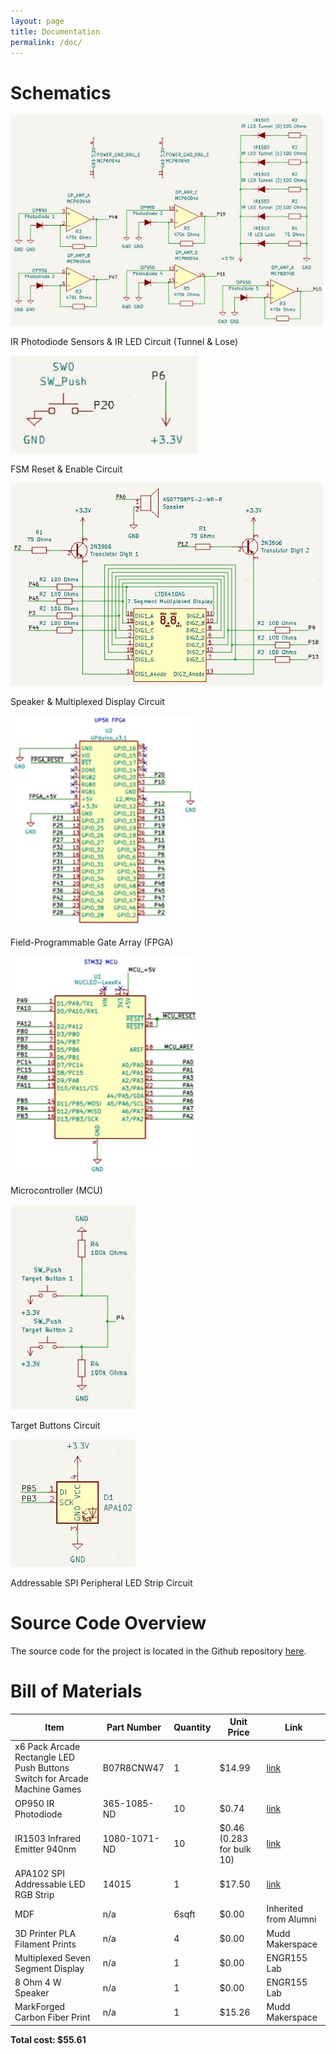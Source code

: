 ```yaml
---
layout: page
title: Documentation
permalink: /doc/
---
```


# Schematics
<!-- Include images of the schematics for your system. They should follow best practices for schematic drawings with all parts and pins clearly labeled. You may draw your schematics either with a software tool or neatly by hand. -->

<div style="text-align: left">
  <img src="./assets/schematics/Tunnel & Lose.jpg" alt="logo" width="500" />
</div>

<span class="bolded">IR Photodiode Sensors & IR LED Circuit (Tunnel & Lose)</span>

<div style="text-align: left">
  <img src="./assets/schematics/FSM Reset.jpg" alt="logo" width="300" />
</div>

<span class="bolded">FSM Reset & Enable Circuit</span>

<div style="text-align: left">
  <img src="./assets/schematics/Speaker.jpg" alt="logo" width="500" />
</div>

<span class="bolded">Speaker & Multiplexed Display Circuit</span>

<div style="text-align: left">
  <img src="./assets/schematics/FPGA.jpg" alt="logo" width="300" />
</div>

<span class="bolded">Field-Programmable Gate Array (FPGA)</span>

<div style="text-align: left">
  <img src="./assets/schematics/MCU.jpg" alt="logo" width="300" />
</div>

<span class="bolded">Microcontroller (MCU)</span>

<div style="text-align: left">
  <img src="./assets/schematics/Target.jpg" alt="logo" width="200" />
</div>

<span class="bolded">Target Buttons Circuit</span>

<div style="text-align: left">
  <img src="./assets/schematics/SPI.jpg" alt="logo" width="200" />
</div>

<span class="bolded">Addressable SPI Peripheral LED Strip Circuit</span>

# Source Code Overview
<!-- This section should include information to describe the organization of the code base and highlight how the code connects. -->

The source code for the project is located in the Github repository [here](https://github.com/CristianGo23/E155-FA22-Final-Project/tree/main/src).

# Bill of Materials
<!-- The bill of materials should include all the parts used in your project along with the prices and links.  -->

| Item | Part Number | Quantity | Unit Price | Link |
| ---- | ----------- | ----- | ---- | ---- |
| x6 Pack Arcade Rectangle LED Push Buttons Switch for Arcade Machine Games |  B07R8CNW47 | 1 | $14.99 |  [link](https://www.amazon.com/EG-STARTS-Rectangle-Buttons-Machine/dp/B07R8CNW47/ref=asc_df_B07R8CNW47/?tag=hyprod-20&linkCode=df0&hvadid=343203947175&hvpos=&hvnetw=g&hvrand=12031087723008928438&hvpone=&hvptwo=&hvqmt=&hvdev=c&hvdvcmdl=&hvlocint=&hvlocphy=9031250&hvtargid=pla-782060310431&psc=1&tag=&ref=&adgrpid=66485480342&hvpone=&hvptwo=&hvadid=343203947175&hvpos=&hvnetw=g&hvrand=12031087723008928438&hvqmt=&hvdev=c&hvdvcmdl=&hvlocint=&hvlocphy=9031250&hvtargid=pla-782060310431) |
| OP950 IR Photodiode |  365-1085-ND | 10 | $0.74 |  [link](https://www.digikey.com/en/products/detail/tt-electronics-optek-technology/OP950/498711?s=N4IgTCBcDaIPIAUCcBWADCAugXyA) |
| IR1503 Infrared Emitter 940nm  |  1080-1071-ND | 10 | $0.46 (0.283 for bulk 10) |  [link](https://www.digikey.com/en/products/detail/everlight-electronics-co-ltd/IR1503/2675562) |
| APA102 SPI Addressable LED RGB Strip |  14015 | 1 | $17.50 |  [link](https://www.sparkfun.com/products/14015) |
| MDF | n/a | 6sqft | $0.00 | Inherited from Alumni |
| 3D Printer PLA Filament Prints | n/a | 4 | $0.00 | Mudd Makerspace |
| Multiplexed Seven Segment Display | n/a | 1 | $0.00 | ENGR155 Lab |
| 8 Ohm 4 W Speaker | n/a | 1 | $0.00 | ENGR155 Lab |
| MarkForged Carbon Fiber Print | n/a | 1 | $15.26 | Mudd Makerspace |

**Total cost: $55.61**
